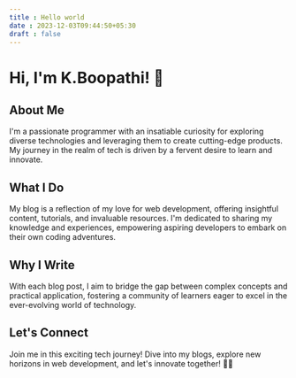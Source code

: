 ```yaml
---
title : Hello world
date : 2023-12-03T09:44:50+05:30
draft : false
---
```


# Hi, I'm K.Boopathi! 👋

## About Me
I'm a passionate programmer with an insatiable curiosity for exploring diverse technologies and leveraging them to create cutting-edge products. My journey in the realm of tech is driven by a fervent desire to learn and innovate.

## What I Do
My blog is a reflection of my love for web development, offering insightful content, tutorials, and invaluable resources. I'm dedicated to sharing my knowledge and experiences, empowering aspiring developers to embark on their own coding adventures.

## Why I Write
With each blog post, I aim to bridge the gap between complex concepts and practical application, fostering a community of learners eager to excel in the ever-evolving world of technology.

## Let's Connect
Join me in this exciting tech journey! Dive into my blogs, explore new horizons in web development, and let's innovate together! 🌟✨
